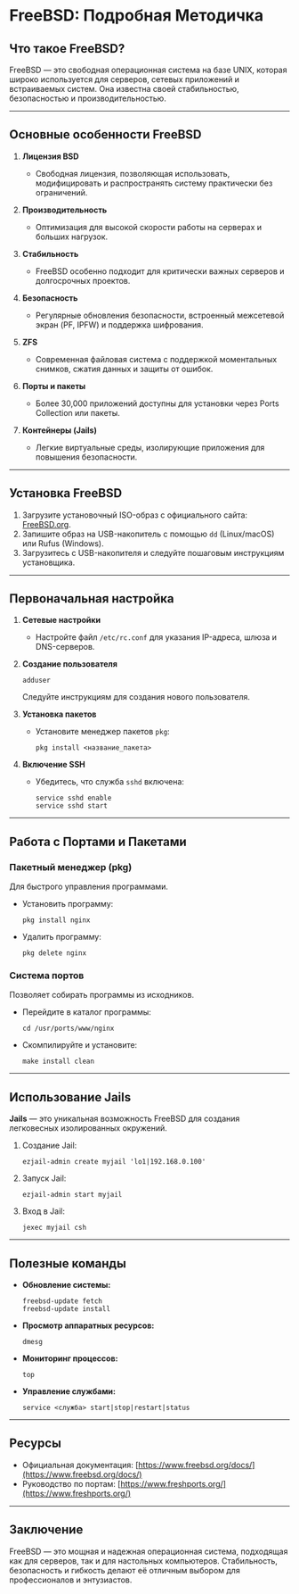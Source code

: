 
# FreeBSD: Подробная Методичка

## Что такое FreeBSD?

FreeBSD — это свободная операционная система на базе UNIX, которая широко используется для серверов, сетевых приложений и встраиваемых систем. Она известна своей стабильностью, безопасностью и производительностью.

---

## Основные особенности FreeBSD

1. **Лицензия BSD**
   - Свободная лицензия, позволяющая использовать, модифицировать и распространять систему практически без ограничений.
   
2. **Производительность**
   - Оптимизация для высокой скорости работы на серверах и больших нагрузок.

3. **Стабильность**
   - FreeBSD особенно подходит для критически важных серверов и долгосрочных проектов.

4. **Безопасность**
   - Регулярные обновления безопасности, встроенный межсетевой экран (PF, IPFW) и поддержка шифрования.

5. **ZFS**
   - Современная файловая система с поддержкой моментальных снимков, сжатия данных и защиты от ошибок.

6. **Порты и пакеты**
   - Более 30,000 приложений доступны для установки через Ports Collection или пакеты.

7. **Контейнеры (Jails)**
   - Легкие виртуальные среды, изолирующие приложения для повышения безопасности.

---

## Установка FreeBSD

1. Загрузите установочный ISO-образ с официального сайта: [FreeBSD.org](https://www.freebsd.org/).
2. Запишите образ на USB-накопитель с помощью `dd` (Linux/macOS) или Rufus (Windows).
3. Загрузитесь с USB-накопителя и следуйте пошаговым инструкциям установщика.

---

## Первоначальная настройка

1. **Сетевые настройки**
   - Настройте файл `/etc/rc.conf` для указания IP-адреса, шлюза и DNS-серверов.
   
2. **Создание пользователя**
   ```shell
   adduser
   ```
   Следуйте инструкциям для создания нового пользователя.

3. **Установка пакетов**
   - Установите менеджер пакетов `pkg`:
     ```shell
     pkg install <название_пакета>
     ```

4. **Включение SSH**
   - Убедитесь, что служба `sshd` включена:
     ```shell
     service sshd enable
     service sshd start
     ```

---

## Работа с Портами и Пакетами

### Пакетный менеджер (pkg)
Для быстрого управления программами.
- Установить программу:
  ```shell
  pkg install nginx
  ```
- Удалить программу:
  ```shell
  pkg delete nginx
  ```

### Система портов
Позволяет собирать программы из исходников.
- Перейдите в каталог программы:
  ```shell
  cd /usr/ports/www/nginx
  ```
- Скомпилируйте и установите:
  ```shell
  make install clean
  ```

---

## Использование Jails

**Jails** — это уникальная возможность FreeBSD для создания легковесных изолированных окружений.
1. Создание Jail:
   ```shell
   ezjail-admin create myjail 'lo1|192.168.0.100'
   ```
2. Запуск Jail:
   ```shell
   ezjail-admin start myjail
   ```
3. Вход в Jail:
   ```shell
   jexec myjail csh
   ```

---

## Полезные команды

- **Обновление системы:**
  ```shell
  freebsd-update fetch
  freebsd-update install
  ```
- **Просмотр аппаратных ресурсов:**
  ```shell
  dmesg
  ```
- **Мониторинг процессов:**
  ```shell
  top
  ```
- **Управление службами:**
  ```shell
  service <служба> start|stop|restart|status
  ```

---

## Ресурсы

- Официальная документация: [https://www.freebsd.org/docs/](https://www.freebsd.org/docs/)
- Руководство по портам: [https://www.freshports.org/](https://www.freshports.org/)

---

## Заключение

FreeBSD — это мощная и надежная операционная система, подходящая как для серверов, так и для настольных компьютеров. Стабильность, безопасность и гибкость делают её отличным выбором для профессионалов и энтузиастов.
